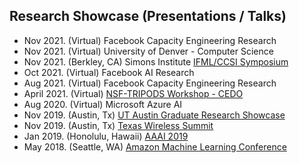 ## Research Showcase (Presentations / Talks)
- Nov 2021. (Virtual) Facebook Capacity Engineering Research
- Nov 2021. (Virtual) University of Denver - Computer Science 
- Nov 2021. (Berkley, CA) Simons Institute [IFML/CCSI Symposium](https://simons.berkeley.edu/programs/si2021) 
- Oct 2021. (Virtual) Facebook AI Research
- Aug 2021. (Virtual) Facebook Capacity Engineering Research
- April 2021. (Virtual) [NSF-TRIPODS Workshop - CEDO](https://sites.google.com/ucsd.edu/cedo/)  
- Aug 2020. (Virtual) Microsoft Azure AI 
- Nov 2019. (Austin, Tx) [UT Austin Graduate Research Showcase](https://guides.lib.utexas.edu/2019GRS/presenters)
- Nov 2019. (Austin, Tx) [Texas Wireless Summit](https://www.texaswirelesssummit.org/)
- Jan 2019. (Honolulu, Hawaii) [AAAI 2019](https://aaai.org/Conferences/AAAI-19/)
- May 2018. (Seattle, WA) [Amazon Machine Learning Conference]()

